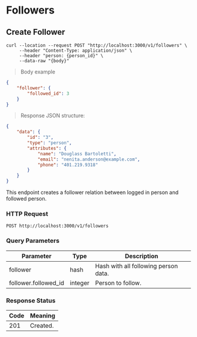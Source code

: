# Followers

## Create Follower

```shell
curl --location --request POST "http://localhost:3000/v1/followers" \
     --header "Content-Type: application/json" \
     --header "person: {person_id}" \
     --data-raw "{body}"
```

> Body example

```json
{
    "follower": {
        "followed_id": 3
    }
}
```

> Response JSON structure:

```json
{
    "data": {
        "id": "3",
        "type": "person",
        "attributes": {
            "name": "Douglass Bartoletti",
            "email": "nenita.anderson@example.com",
            "phone": "401.219.9318"
        }
    }
}
```

This endpoint creates a follower relation between logged in person and followed person.

### HTTP Request

`POST http://localhost:3000/v1/followers`

### Query Parameters

Parameter | Type | Description
--------- | ------- | -----------
follower | hash | Hash with all following person data.
follower.followed_id | integer | Person to follow.

### Response Status

Code | Meaning
--------- | -------
201 | Created.
